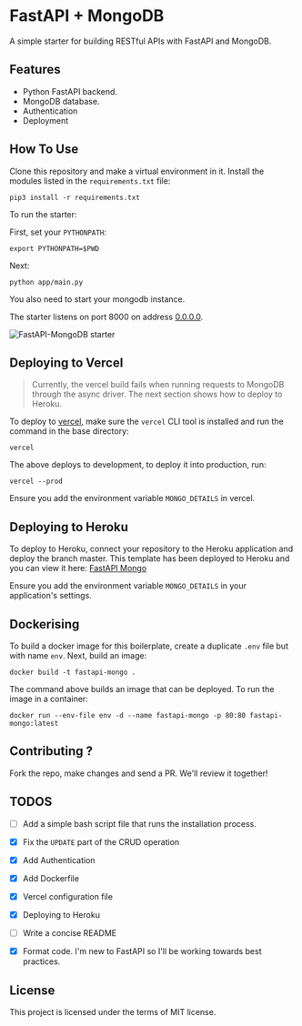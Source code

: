 # FastAPI + MongoDB

A simple starter for building RESTful APIs with FastAPI and MongoDB. 

## Features

+ Python FastAPI backend.
+ MongoDB database.
+ Authentication
+ Deployment

## How To Use

Clone this repository and make a virtual environment in it. Install the modules listed in the `requirements.txt` file:

```console
pip3 install -r requirements.txt
```

To run the starter:

First, set your `PYTHONPATH`:

```console
export PYTHONPATH=$PWD
```

Next:

```console
python app/main.py
```

You also need to start your mongodb instance.

The starter listens on port 8000 on address [0.0.0.0](0.0.0.0). 

![FastAPI-MongoDB starter](https://res.cloudinary.com/adeshina/image/upload/v1600180509/fopab9idhrjqeqds4izk.png)

## Deploying to Vercel

> Currently, the vercel build fails when running requests to MongoDB through the async driver. The next section shows how to deploy to Heroku.

To deploy to [vercel](https://vercel.com), make sure the `vercel` CLI tool is installed and run the command in the base directory:

```console
vercel 
```

The above deploys to development, to deploy it into production, run:

```console
vercel --prod
```

Ensure you add the environment variable `MONGO_DETAILS` in vercel.

## Deploying to Heroku

To deploy to Heroku, connect your repository to the Heroku application and deploy the branch master. This template has been deployed to Heroku and you can view it here: [FastAPI Mongo](https://fastapi-mongo.herokuapp.com/)

Ensure you add the environment variable `MONGO_DETAILS` in your application's settings.

## Dockerising

To build a docker image for this boilerplate, create a duplicate `.env` file but with name `env`. Next, build an image:

```console
docker build -t fastapi-mongo .
```

The command above builds an image that can be deployed. To run the image in a container:

```console
docker run --env-file env -d --name fastapi-mongo -p 80:80 fastapi-mongo:latest
```

## Contributing ?

Fork the repo, make changes and send a PR. We'll review it together!

## TODOS

- [ ] Add a simple bash script file that runs the installation process.

- [x] Fix the `UPDATE` part of the CRUD operation

- [x] Add Authentication

- [x] Add Dockerfile

- [x] Vercel configuration file

- [x] Deploying to Heroku

- [ ] Write a concise README

- [x] Format code. I'm new to FastAPI so I'll be working towards best practices.


## License

This project is licensed under the terms of MIT license.
